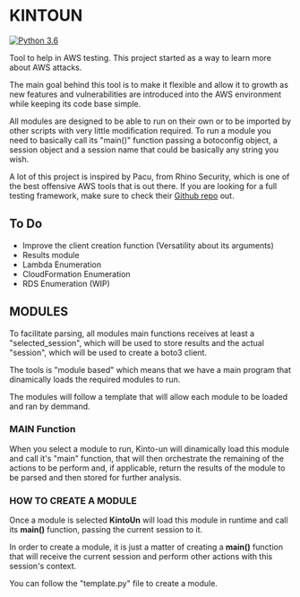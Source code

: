 # KINTOUN

[![Python 3.6](https://img.shields.io/badge/python-3.6-blue.svg)](https://www.python.org/downloads/release/python-360/)

Tool to help in AWS testing. This project started as a way to learn more about AWS attacks.

The main goal behind this tool is to make it flexible and allow it to growth as new features and vulnerabilities are introduced into the AWS environment while keeping its code base simple.

All modules are designed to be able to run on their own or to be imported by other scripts with very little modification required. To run a module you need to basically call its "main()" function passing a botoconfig object, a session object and a session name that could be basically any string you wish.

A lot of this project is inspired by Pacu, from Rhino Security, which is one of the best offensive AWS tools that is out there. If you are looking for a full testing framework, make sure to check their [Github repo](https://github.com/RhinoSecurityLabs/pacu) out.

## To Do

- Improve the client creation function (Versatility about its arguments)
- Results module
- Lambda Enumeration
- CloudFormation Enumeration
- RDS Enumeration (WIP)

## MODULES 

To facilitate parsing, all modules main functions receives at least a "selected_session", which will be used to store results and the actual "session", which will be used to create a boto3 client.

The tools is "module based" which means that we have a main program that dinamically loads the required modules to run.

The modules will follow a template that will allow each module to be loaded and ran by demmand.

### MAIN Function

When you select a module to run, Kinto-un will dinamically load this module and call it's "main" function, that will then orchestrate the remaining of the actions to be perform and, if applicable, return the results of the module to be parsed and then stored for further analysis.

### HOW TO CREATE A MODULE

Once a module is selected **KintoUn** will load this module in runtime and call its **main()** function, passing the current session to it. 

In order to create a module, it is just a matter of creating a **main()** function that will receive the current session and perform other actions with this session's context.

You can follow the "template.py" file to create a module.
